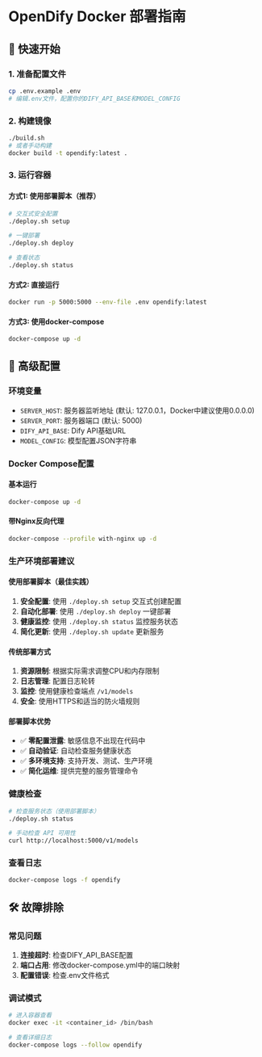 # OpenDify Docker 部署指南

## 🚀 快速开始

### 1. 准备配置文件
```bash
cp .env.example .env
# 编辑.env文件，配置你的DIFY_API_BASE和MODEL_CONFIG
```

### 2. 构建镜像
```bash
./build.sh
# 或者手动构建
docker build -t opendify:latest .
```

### 3. 运行容器

#### 方式1: 使用部署脚本（推荐）
```bash
# 交互式安全配置
./deploy.sh setup

# 一键部署
./deploy.sh deploy

# 查看状态
./deploy.sh status
```

#### 方式2: 直接运行
```bash
docker run -p 5000:5000 --env-file .env opendify:latest
```

#### 方式3: 使用docker-compose
```bash
docker-compose up -d
```

## 🔧 高级配置

### 环境变量
- `SERVER_HOST`: 服务器监听地址 (默认: 127.0.0.1，Docker中建议使用0.0.0.0)
- `SERVER_PORT`: 服务器端口 (默认: 5000)
- `DIFY_API_BASE`: Dify API基础URL
- `MODEL_CONFIG`: 模型配置JSON字符串

### Docker Compose配置

#### 基本运行
```bash
docker-compose up -d
```

#### 带Nginx反向代理
```bash
docker-compose --profile with-nginx up -d
```

### 生产环境部署建议

#### 使用部署脚本（最佳实践）

1. **安全配置**: 使用 `./deploy.sh setup` 交互式创建配置
2. **自动化部署**: 使用 `./deploy.sh deploy` 一键部署
3. **健康监控**: 使用 `./deploy.sh status` 监控服务状态
4. **简化更新**: 使用 `./deploy.sh update` 更新服务

#### 传统部署方式

1. **资源限制**: 根据实际需求调整CPU和内存限制
2. **日志管理**: 配置日志轮转
3. **监控**: 使用健康检查端点 `/v1/models`
4. **安全**: 使用HTTPS和适当的防火墙规则

#### 部署脚本优势

- ✅ **零配置泄露**: 敏感信息不出现在代码中
- ✅ **自动验证**: 自动检查服务健康状态
- ✅ **多环境支持**: 支持开发、测试、生产环境
- ✅ **简化运维**: 提供完整的服务管理命令

### 健康检查
```bash
# 检查服务状态（使用部署脚本）
./deploy.sh status

# 手动检查 API 可用性
curl http://localhost:5000/v1/models
```

### 查看日志
```bash
docker-compose logs -f opendify
```

## 🛠️ 故障排除

### 常见问题

1. **连接超时**: 检查DIFY_API_BASE配置
2. **端口占用**: 修改docker-compose.yml中的端口映射
3. **配置错误**: 检查.env文件格式

### 调试模式
```bash
# 进入容器查看
docker exec -it <container_id> /bin/bash

# 查看详细日志
docker-compose logs --follow opendify
```